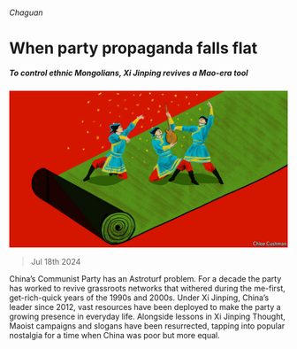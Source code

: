 ###### Chaguan

# When party propaganda falls flat 

##### To control ethnic Mongolians, Xi Jinping revives a Mao-era tool 

![image](images/20240720_CND000.jpg) 

> Jul 18th 2024 

China’s Communist Party has an Astroturf problem. For a decade the party has worked to revive grassroots networks that withered during the me-first, get-rich-quick years of the 1990s and 2000s. Under Xi Jinping, China’s leader since 2012, vast resources have been deployed to make the party a growing presence in everyday life. Alongside lessons in Xi Jinping Thought, Maoist campaigns and slogans have been resurrected, tapping into popular nostalgia for a time when China was poor but more equal. 

